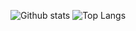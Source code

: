 ![Github stats](https://github-readme-stats.vercel.app/api?username=Dolsity&theme=panda&border_radius=5)
![Top Langs](https://github-readme-stats.vercel.app/api/top-langs/?username=Dolsity&layout=compact&theme=panda&border_radius=5)
